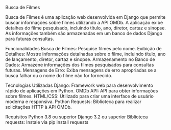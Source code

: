 Busca de Filmes

Busca de Filmes é uma aplicação web desenvolvida em Django que permite buscar informações sobre filmes utilizando a API OMDb. 
A aplicação exibe detalhes do filme pesquisado, incluindo título, ano, diretor, cartaz e sinopse. 
As informações também são armazenadas em um banco de dados Django para futuras consultas.

Funcionalidades
Busca de Filmes: Pesquise filmes pelo nome.
Exibição de Detalhes: Mostre informações detalhadas sobre o filme, incluindo título, ano de lançamento, diretor, cartaz e sinopse.
Armazenamento no Banco de Dados: Armazene informações dos filmes pesquisados para consultas futuras.
Mensagens de Erro: Exiba mensagens de erro apropriadas se a busca falhar ou o nome do filme não for fornecido.

Tecnologias Utilizadas
Django: Framework web para desenvolvimento rápido de aplicações em Python.
OMDb API: API para obter informações sobre filmes.
HTML/CSS: Utilizado para criar uma interface de usuário moderna e responsiva.
Python Requests: Biblioteca para realizar solicitações HTTP à API OMDb.

Requisitos
Python 3.8 ou superior
Django 3.2 ou superior
Biblioteca requests: Instale via pip install requests
